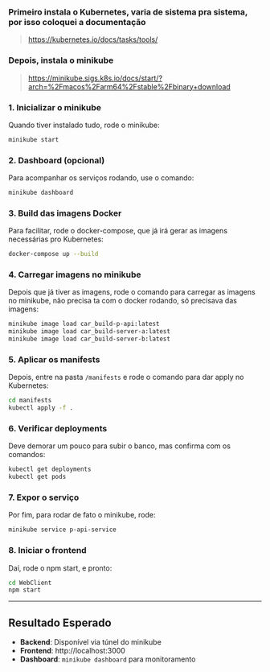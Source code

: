 ### **Primeiro instala o Kubernetes, varia de sistema pra sistema, por isso coloquei a documentação**
>  https://kubernetes.io/docs/tasks/tools/

### **Depois, instala o minikube**
>  https://minikube.sigs.k8s.io/docs/start/?arch=%2Fmacos%2Farm64%2Fstable%2Fbinary+download

### **1. Inicializar o minikube**
Quando tiver instalado tudo, rode o minikube:
```bash
minikube start
```

### **2. Dashboard (opcional)**
Para acompanhar os serviços rodando, use o comando:
```bash
minikube dashboard
```

### **3. Build das imagens Docker**
Para facilitar, rode o docker-compose, que já irá gerar as imagens necessárias pro Kubernetes:
```bash
docker-compose up --build
```

### **4. Carregar imagens no minikube**
Depois que já tiver as imagens, rode o comando para carregar as imagens no minikube, não precisa ta com o docker rodando, só precisava das imagens:
```bash
minikube image load car_build-p-api:latest
minikube image load car_build-server-a:latest
minikube image load car_build-server-b:latest
```

### **5. Aplicar os manifests**
Depois, entre na pasta `/manifests` e rode o comando para dar apply no Kubernetes:
```bash
cd manifests
kubectl apply -f .
```

### **6. Verificar deployments**
Deve demorar um pouco para subir o banco, mas confirma com os comandos:
```bash
kubectl get deployments
kubectl get pods
```

### **7. Expor o serviço**
Por fim, para rodar de fato o minikube, rode:
```bash
minikube service p-api-service
```

### **8. Iniciar o frontend**
Daí, rode o npm start, e pronto:
```bash
cd WebClient
npm start
```

---

## **Resultado Esperado**

- **Backend**: Disponível via túnel do minikube
- **Frontend**: http://localhost:3000
- **Dashboard**: `minikube dashboard` para monitoramento